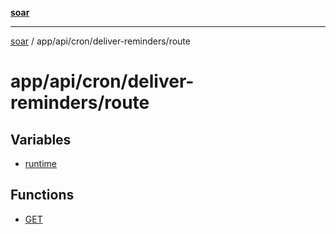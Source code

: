 [**soar**](../../../../../README.md)

***

[soar](../../../../../modules.md) / app/api/cron/deliver-reminders/route

# app/api/cron/deliver-reminders/route

## Variables

- [runtime](variables/runtime.md)

## Functions

- [GET](functions/GET.md)

